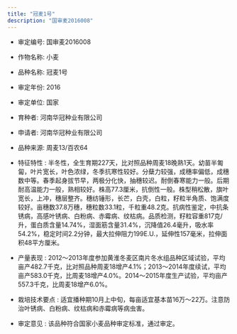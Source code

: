 ```yaml
---
title: "冠麦1号"
description: "国审麦2016008"
---
```

* 审定编号:  国审麦2016008

*  作物名称:  小麦

*  品种名称:  冠麦1号

*  审定年份:  2016

*  审定单位:  国家

* 育种者:  河南华冠种业有限公司

*  申请者:  河南华冠种业有限公司

*  品种来源:  周麦13/百农64

*  特征特性 : 
半冬性，全生育期227天，比对照品种周麦18晚熟1天。幼苗半匍匐，叶片宽长，叶色浓绿，冬季抗寒性较好。分蘖力较强，成穗率偏低，成穗数中等。春季起身拔节早，两极分化快，抽穗较迟。耐倒春寒能力一般。后期耐高温能力一般，熟相较好。株高77.3厘米，抗倒性一般。株型稍松散，旗叶宽长，上冲，穗层整齐。穗纺锤形，长芒，白壳，白粒，籽粒半角质、饱满度较好。亩穗数37.8万穗，穗粒数33.1粒，千粒重48.2克。抗病性鉴定，中抗条锈病，高感叶锈病、白粉病、赤霉病、纹枯病。品质检测，籽粒容重817克/升，蛋白质含量14.74%，湿面筋含量31.4%，沉降值26.4毫升，吸水率54.2%，稳定时间2.2分钟，最大拉伸阻力199E.U.，延伸性157毫米，拉伸面积48平方厘米。
 
*  产量表现 : 
2012～2013年度参加黄淮冬麦区南片冬水组品种区域试验，平均亩产482.7千克，比对照品种周麦18增产4.1%；2013～2014年度续试，平均亩产583.0千克，比周麦18增产4.0%。2014～2015年度生产试验，平均亩产557.3千克，比周麦18增产6.0%。

*  栽培技术要点 : 
适宜播种期10月上中旬，每亩适宜基本苗16万～22万。注意防治叶锈病、白粉病、纹枯病和赤霉病等病虫害。

*  审定意见 : 
该品种符合国家小麦品种审定标准，通过审定。

